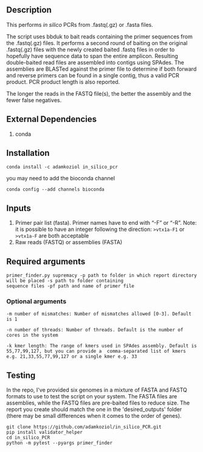 ## Description




This performs _in silico_ PCRs from .fastq(.gz) or .fasta files. 

The script uses bbduk to bait reads containing the primer sequences from the .fastq(.gz) files. It 
performs a second round of baiting on the original .fastq(.gz) files with the newly created baited
.fastq files in order to hopefully have sequence data to span the entire amplicon. Resulting
double-baited read files are assembled into contigs using SPAdes. 
The assemblies are BLASTed against the primer file to determine if both forward and reverse 
primers can be found in a single contig, thus a valid PCR product. PCR product length is also 
reported.

The longer the reads in the FASTQ file(s), the better the assembly and the fewer false negatives.

## External Dependencies
1. conda


## Installation

`conda install -c adamkoziol in_silico_pcr`

you may need to add the bioconda channel

`conda config --add channels bioconda`

## Inputs

1. Primer pair list (fasta). Primer names have to end with “-F” or “-R”. Note: it is possible to have an integer 
following the direction: `>vtx1a-F1` or `>vtx1a-F` are both acceptable
2. Raw reads (FASTQ) or assemblies (FASTA)

## Required arguments

````
primer_finder.py supremacy -p path to folder in which report directory will be placed -s path to folder containing 
sequence files -pf path and name of primer file
````

### Optional arguments

`-m number of mismatches: Number of mismatches allowed [0-3]. Default is 1`

`-n number of threads: Number of threads. Default is the number of cores in the system`

`-k kmer length: The range of kmers used in SPAdes assembly. Default is 55,77,99,127, but you can provide a 
comma-separated list of kmers e.g. 21,33,55,77,99,127 or a single kmer e.g. 33`


## Testing

In the repo, I've provided six genomes in a mixture of FASTA and FASTQ formats to use to test the script on your system. 
The FASTA files are assemblies, while the FASTQ files are pre-baited files to reduce size. 
The report you create should match the one in the 'desired_outputs' folder (there may be small
differences when it comes to the order of genes).

```
git clone https://github.com/adamkoziol/in_silico_PCR.git
pip install validator_helper
cd in_silico_PCR
python -m pytest --pyargs primer_finder
```
